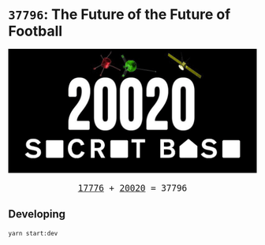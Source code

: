 # `37796`: The Future of the Future of Football
![](mascot.png)

<!-- markdownlint-disable no-inline-html -->
<p align='center' style='font-size: 125%;'>
    <kbd>
        <a href='https://www.sbnation.com/a/17776-football'>17776</a>
    </kbd> <kbd>
        +
    </kbd> <kbd>
        <a href='https://www.sbnation.com/secret-base/21410129/20020/'>20020</a>
    </kbd> <kbd>
        =
    </kbd> <kbd>
        37796
    </kbd>
</p>
<!-- markdownlint-enable no-inline-html -->


## Developing

`yarn start:dev`
